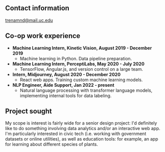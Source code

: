 ## Contact information
trenamnd@mail.uc.edu

## Co-op work experience
* **Machine Learning Intern, Kinetic Vision, August 2019 - December 2019**
	* Machine learning in Python. Data pipeline preparation.
* **Machine Learning Intern, PerceptiLabs, May 2020 - July 2020**
	* TensorFlow, Angular.js, and version control on a large team.
* **Intern, Midjourney, August 2020 - December 2020**
	* React web apps. Training custom machine learning models.
* **NLP Engineer, Aide Support, Jan 2022 - present**
	* Natural language processing with transformer language models, implementing internal tools for data labeling.

## Project sought
My scope is interest is fairly wide for a senior design project: I'd definitely like to do something involving data analytics and/or an interactive web app. I'm particularly interested in civic tech (i.e. working with government datasets or online utilities), as well as education tools: for example, an app for learning about different species of plants.
